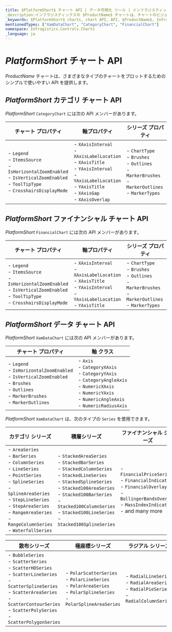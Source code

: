 ```yaml
---
title: $PlatformShort$ チャート API | データ可視化 ツール | インフラジスティックス
_description:インフラジスティックスの $ProductName$ チャートは、チャートのビジュアルを構成およびスタイル設定するための便利な API を提供します。
_keywords: $PlatformShort$ charts, chart API, API, $ProductName$, Infragistics, $PlatformShort$ チャート, チャート API, インフラジスティックス
mentionedTypes: ["XamDataChart", "CategoryChart", "FinancialChart"]
namespace: Infragistics.Controls.Charts
_language: ja
---
```


# $PlatformShort$ チャート API

$ProductName$ チャートは、さまざまなタイプのチャートをプロットするためのシンプルで使いやすい API を提供します。

## $PlatformShort$ カテゴリ チャート API

$PlatformShort$ `CategoryChart` には次の API メンバーがあります。

チャート プロパティ | 軸プロパティ | シリーズ プロパティ
-----------------|-----------------|-------------------
- `Legend` <br> - `ItemsSource` <br> - `IsHorizontalZoomEnabled` <br> - `IsVerticalZoomEnabled` <br> - `ToolTipType`  <br> - `CrosshairsDisplayMode` |  - `XAxisInterval` <br> - `XAxisLabelLocation` <br> - `XAxisTitle` <br> - `YAxisInterval` <br> - `YAxisLabelLocation`  <br> - `YAxisTitle` <br> - `XAxisGap` <br> - `XAxisOverlap` <br> | - `ChartType` <br>  - `Brushes` <br> - `Outlines` <br> - `MarkerBrushes` <br> - `MarkerOutlines` <br> - `MarkerTypes`

## $PlatformShort$ ファイナンシャル チャート API

$PlatformShort$ `FinancialChart` には次の API メンバーがあります。

チャート プロパティ | 軸プロパティ | シリーズ プロパティ
-----------------|-----------------|-------------------
- `Legend` <br> - `ItemsSource` <br> - `IsHorizontalZoomEnabled` <br> - `IsVerticalZoomEnabled` <br> - `ToolTipType`  <br> - `CrosshairsDisplayMode` |  - `XAxisInterval` <br> - `XAxisLabelLocation` <br> - `XAxisTitle` <br> - `YAxisInterval` <br> - `YAxisLabelLocation`  <br> - `YAxisTitle` <br> | - `ChartType` <br>  - `Brushes` <br> - `Outlines` <br> - `MarkerBrushes` <br> - `MarkerOutlines` <br> - `MarkerTypes`

## $PlatformShort$ データ チャート API

$PlatformShort$ `XamDataChart` には次の API メンバーがあります。

チャート プロパティ | 軸 クラス
-----------------|-------------
 - `Legend` <br> - `IsHorizontalZoomEnabled` <br> - `IsVerticalZoomEnabled` <br> - `Brushes` <br> - `Outlines` <br> - `MarkerBrushes` <br> - `MarkerOutlines` <br> |  - `Axis` <br> - `CategoryXAxis` <br> - `CategoryYAxis` <br> - `CategoryAngleAxis` <br> - `NumericXAxis` <br> - `NumericYAxis` <br> - `NumericAngleAxis` <br> - `NumericRadiusAxis` <br>

$PlatformShort$ `XamDataChart` は、次のタイプの `Series` を使用できます。

カテゴリ シリーズ  | 積層シリーズ | ファイナンシャル シリーズ
-----------------|----------------|-------------------
- `AreaSeries` <br> - `BarSeries` <br> - `ColumnSeries` <br> - `LineSeries` <br> -  `PointSeries`  <br> - `SplineSeries` <br>  -  `SplineAreaSeries` <br> -  `StepLineSeries` <br> -  `StepAreaSeries` <br> - `RangeAreaSeries` <br> - `RangeColumnSeries` <br> - `WaterfallSeries` <br> | -  `StackedAreaSeries` <br> -  `StackedBarSeries` <br> -  `StackedColumnSeries` <br> -  `StackedLineSeries` <br> -  `StackedSplineSeries` <br> -  `Stacked100AreaSeries` <br> -  `Stacked100BarSeries` <br> -  `Stacked100ColumnSeries` <br> -  `Stacked100LineSeries` <br> -  `Stacked100SplineSeries` <br> | -  `FinancialPriceSeries` <br> -  `FinancialIndicator` <br> -  `FinancialOverlay` <br> -  `BollingerBandsOverlay` <br> -  `MassIndexIndicator` <br> - and many more


散布シリーズ | 極座標シリーズ | ラジアル シリーズ
---------------|--------------|-------------------
-  `BubbleSeries` <br> -  `ScatterSeries` <br> -  `ScatterHDSeries` <br> -  `ScatterLineSeries` <br> -  `ScatterSplineSeries` <br> -  `ScatterAreaSeries` <br> -  `ScatterContourSeries` <br> -  `ScatterPolySeries`  <br> -  `ScatterPolygonSeries`  <br> | - `PolarScatterSeries` <br> -  `PolarLineSeries` <br> -  `PolarAreaSeries` <br> -  `PolarSplineSeries` <br> -  `PolarSplineAreaSeries` <br> | - `RadialLineSeries` <br> -  `RadialAreaSeries` <br> -  `RadialPieSeries` <br> -  `RadialColumnSeries` <br>



